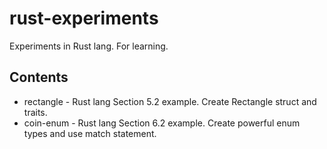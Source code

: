 # rust-experiments
Experiments in Rust lang. For learning.

## Contents

* rectangle - Rust lang Section 5.2 example. Create Rectangle struct and traits.
* coin-enum - Rust lang Section 6.2 example. Create powerful enum types and use match statement.
